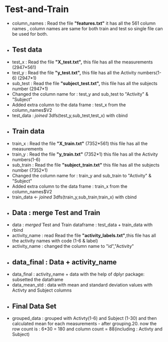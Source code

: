 # Test-and-Train
- column_names : Read the file **"features.txt"** it has all the 561 column names , column names are same for both train and test so single file can be used for both.
- ## Test data
- test_x : Read the file **"X_test.txt",** this file has all the measurements (2947*561)
- test_y : Read the file **"y_test.txt",** this file has all the Activity numbers(1-6) (2947*1)
- sub_test : Read the file **"subject_test.txt",** this file has all the subjects number (2947*1)
- Changed the column name for : test_y and sub_test to "Activity" & "Subject" 
- Added extra column to the data frame : test_x from the column_names$V2
- test_data : *joined* 3dfs(test_y,sub_test,test_x) with cbind 
- ## Train data
- train_x : Read the file **"X_train.txt"** (7352*561) this file has all the measurements
- train_y : Read the file **"y_train.txt"** (7352*1) this file has all the Activity numbers(1-6)
- sub_train :  Read the file **"subject_train.txt"** this file has all the subjects number (7352*1)
- Changed the column name for : train_y and sub_train to "Activity" & "Subject" 
- Added extra column to the data frame : train_x from the column_names$V2
- train_data <- *joined* 3dfs(train_y,sub_train,train_x) with cbind 
- ## Data : merge Test and Train
- data : *merged* Test and Train dataframe : test_data + train_data with rbind
- activity_name : read Read the file **"activity_labels.txt"**,this file has all the activity names with code (1-6 & label)
- activity_name : changed the column name to "id","Activity"
- ## data_final : Data + activity_name
- data_final : activity_name + data with the help of dplyr package: subsetted the dataframe 
- data_mean_std : data with mean and standard deviation values with Activty and Subject columns
- ## Final Data Set
- grouped_data : grouped with Activty(1-6) and Subject (1-30) and then calculated mean for each measurements - after grouping.20. now the row count is : 6*30 = 180 and column count = 88(including : Activty and Subject)
